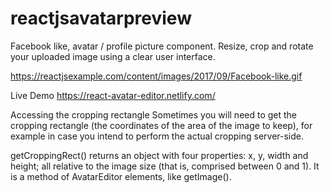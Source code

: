 # reactjsavatarpreview
Facebook like, avatar / profile picture component. Resize, crop and rotate your uploaded image using a clear user interface.


https://reactjsexample.com/content/images/2017/09/Facebook-like.gif

Live Demo
https://react-avatar-editor.netlify.com/



Accessing the cropping rectangle
Sometimes you will need to get the cropping rectangle (the coordinates of the area of the image to keep),
for example in case you intend to perform the actual cropping server-side.

getCroppingRect() returns an object with four properties: x, y, width and height;
all relative to the image size (that is, comprised between 0 and 1). It is a method of AvatarEditor elements,
like getImage().
